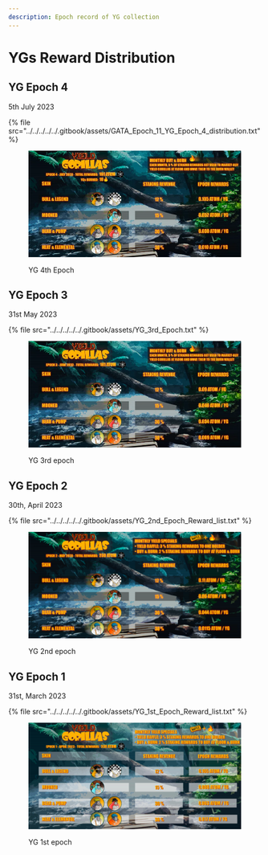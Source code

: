 ```yaml
---
description: Epoch record of YG collection
---
```


# YGs Reward Distribution

## YG Epoch 4

5th July 2023

{% file src="../../../../../.gitbook/assets/GATA_Epoch_11_YG_Epoch_4_distribution.txt" %}

<figure><img src="../../../../../.gitbook/assets/0_-dCY079V42Qb1B0sjjjjjjjjj.webp" alt=""><figcaption><p>YG 4th Epoch</p></figcaption></figure>

## YG Epoch 3

31st May 2023

{% file src="../../../../../.gitbook/assets/YG_3rd_Epoch.txt" %}

<figure><img src="../../../../../.gitbook/assets/0_Gms7s9gwl2Evkaqn.webp" alt=""><figcaption><p>YG 3rd epoch</p></figcaption></figure>

## YG Epoch 2

30th, April 2023

{% file src="../../../../../.gitbook/assets/YG_2nd_Epoch_Reward_list.txt" %}

<figure><img src="../../../../../.gitbook/assets/gata-yg-rewards-2023-05-epoch-2.png" alt=""><figcaption><p>YG 2nd epoch</p></figcaption></figure>

## YG Epoch 1

31st, March 2023

{% file src="../../../../../.gitbook/assets/YG_1st_Epoch_Reward_list.txt" %}

<figure><img src="../../../../../.gitbook/assets/gata-yg-rewards-2023-04-epoch-1.png" alt=""><figcaption><p>YG 1st epoch</p></figcaption></figure>
